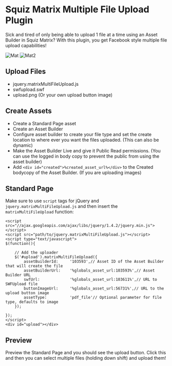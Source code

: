 Squiz Matrix Multiple File Upload Plugin
=============

Sick and tired of only being able to upload 1 file at a time using an Asset Builder in Squiz Matrix? With this plugin, you get Facebook style multiple file upload capabilities!

![Mat](http://f.cl.ly/items/2m2Q1V0g0W3D1Z1n091F/Screen%20Shot%202013-02-06%20at%2011.27.44%20AM.png "Matrix Upload")
![Mat2](http://f.cl.ly/items/120K0F2v1T0q1V1e0s3w/Screen%20Shot%202013-02-06%20at%2011.20.15%20AM.png "File Upload")

Upload Files
---

 - jquery.matrixMultiFileUpload.js 
 - swfupload.swf 
 - upload.png (Or your own
   upload button image)

Create Assets
---

 - Create a Standard Page asset
 - Create an Asset Builder
 - Configure asset builder to create your file type and set the create location to where ever you want the files uploaded. (This can also be dynamic)
 - Make the Asset Builder Live and give it Public Read permissions. (You can use the logged in body copy to prevent the public from using the asset builder)
 - Add `<div id="created">%created_asset_url%</div>` to the Created bodycopy of the Asset Builder. (If you are uploading images)

Standard Page
---

Make sure to use `script` tags for jQuery and `jquery.matrixMultiFileUpload.js` and then insert the `matrixMultiFileUpload` function:

```
<script src="//ajax.googleapis.com/ajax/libs/jquery/1.4.2/jquery.min.js"></script>
<script src="path/to/jquery.matrixMultiFileUpload.js"></script>
<script type="text/javascript">
$(function(){
  
	// Add the uploader
	$('#upload').matrixMultiFileUpload({
		assetBuilderId: 	'103593',// Asset ID of the Asset Builder that will create the file
		assetBuilderUrl: 	'%globals_asset_url:103593%',// Asset Builder URL
		swfUrl: 			'%globals_asset_url:103611%',// URL to SWFUpload file
		buttonImageUrl: 	'%globals_asset_url:56731%',// URL to the upload button image
		assetType:			'pdf_file'// Optional parameter for file type, defaults to image
	});
	
});
</script>
<div id="upload"></div>
```

Preview
---

Preview the Standard Page and you should see the upload button. Click this and then you can select multiple files (holding down shift) and upload them!